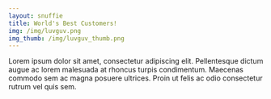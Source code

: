 ```yaml
---
layout: snuffie
title: World's Best Customers!
img: /img/luvguv.png
img_thumb: /img/luvguv_thumb.png
---
```


Lorem ipsum dolor sit amet, consectetur adipiscing elit. Pellentesque dictum augue ac lorem malesuada at rhoncus turpis condimentum. Maecenas commodo sem ac magna posuere ultrices. Proin ut felis ac odio consectetur rutrum vel quis sem.


